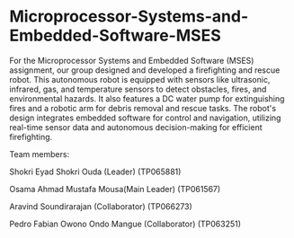 # Microprocessor-Systems-and-Embedded-Software-MSES
For the Microprocessor Systems and Embedded Software (MSES) assignment, our group designed and developed a firefighting and rescue robot. This autonomous robot is equipped with sensors like ultrasonic, infrared, gas, and temperature sensors to detect obstacles, fires, and environmental hazards. It also features a DC water pump for extinguishing fires and a robotic arm for debris removal and rescue tasks. The robot's design integrates embedded software for control and navigation, utilizing real-time sensor data and autonomous decision-making for efficient firefighting.

Team members:

Shokri Eyad Shokri Ouda (Leader) (TP065881)

Osama Ahmad Mustafa Mousa(Main Leader) (TP061567)

Aravind Soundirarajan (Collaborator) (TP066273)

Pedro Fabian Owono Ondo Mangue (Collaborator) (TP063251)
